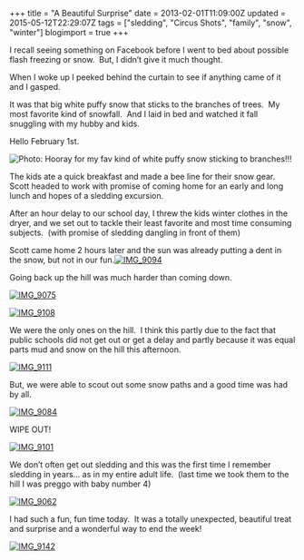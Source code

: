 +++
title = "A Beautiful Surprise"
date = 2013-02-01T11:09:00Z
updated = 2015-05-12T22:29:07Z
tags = ["sledding", "Circus Shots", "family", "snow", "winter"]
blogimport = true 
+++

I recall seeing something on Facebook before I went to bed about possible flash freezing or snow.&#160; But, I didn’t give it much thought. 

When I woke up I peeked behind the curtain to see if anything came of it and I gasped.&#160; 

It was that big white puffy snow that sticks to the branches of trees.&#160; My most favorite kind of snowfall.&#160; And I laid in bed and watched it fall snuggling with my hubby and kids.&#160; 

Hello February 1st.&#160; 

![Photo: Hooray for my fav kind of white puffy snow sticking to branches!!!](http://sphotos-a.xx.fbcdn.net/hphotos-ash3/c67.0.403.403/p403x403/76141_10200584291432360_836025740_n.jpg)

The kids ate a quick breakfast and made a bee line for their snow gear.&#160; Scott headed to work with promise of coming home for an early and long lunch and hopes of a sledding excursion.&#160; 

After an hour delay to our school day, I threw the kids winter clothes in the dryer, and we set out to tackle their least favorite and most time consuming subjects.&#160; (with promise of sledding dangling in front of them)

Scott came home 2 hours later and the sun was already putting a dent in the snow, but not in our fun.[![IMG_9094](https://latc.s3.amazonaws.com/wp-content/uploads/2013/02/IMG_9094.jpg "IMG_9094")](https://latc.s3.amazonaws.com/wp-content/uploads/2013/02/IMG_9094.jpg)

Going back up the hill was much harder than coming down.

[![IMG_9075](https://latc.s3.amazonaws.com/wp-content/uploads/2013/02/IMG_9075.jpg "IMG_9075")](https://latc.s3.amazonaws.com/wp-content/uploads/2013/02/IMG_9075.jpg)

[![IMG_9108](https://latc.s3.amazonaws.com/wp-content/uploads/2013/02/IMG_9108.jpg "IMG_9108")](https://latc.s3.amazonaws.com/wp-content/uploads/2013/02/IMG_9108.jpg)

We were the only ones on the hill.&#160; I think this partly due to the fact that public schools did not get out or get a delay and partly because it was equal parts mud and snow on the hill this afternoon.

[![IMG_9111](https://latc.s3.amazonaws.com/wp-content/uploads/2013/02/IMG_9111.jpg "IMG_9111")](https://latc.s3.amazonaws.com/wp-content/uploads/2013/02/IMG_9111.jpg)

But, we were able to scout out some snow paths and a good time was had by all.

[![IMG_9084](https://latc.s3.amazonaws.com/wp-content/uploads/2013/02/IMG_9084.jpg "IMG_9084")](https://latc.s3.amazonaws.com/wp-content/uploads/2013/02/IMG_9084.jpg)

WIPE OUT!

[![IMG_9101](https://latc.s3.amazonaws.com/wp-content/uploads/2013/02/IMG_9101.jpg "IMG_9101")](https://latc.s3.amazonaws.com/wp-content/uploads/2013/02/IMG_9101.jpg)

We don’t often get out sledding and this was the first time I remember sledding in years… as in my entire adult life.&#160; (last time we took them to the hill I was preggo with baby number 4)

[![IMG_9062](https://latc.s3.amazonaws.com/wp-content/uploads/2013/02/IMG_9062.jpg "IMG_9062")](https://latc.s3.amazonaws.com/wp-content/uploads/2013/02/IMG_9062.jpg)

I had such a fun, fun time today.&#160; It was a totally unexpected, beautiful treat and surprise and a wonderful way to end the week!

[![IMG_9142](https://latc.s3.amazonaws.com/wp-content/uploads/2013/02/IMG_9142.jpg "IMG_9142")](https://latc.s3.amazonaws.com/wp-content/uploads/2013/02/IMG_9142.jpg)
